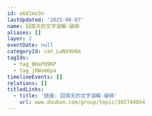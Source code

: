 ```yaml
---
id: o6d1mo3n
lastUpdated: '2025-06-07'
name: 回南天的文字溶解-破碎
aliases: []
layer: 2
eventDate: null
categoryId: cat_LwNX9U6m
tagIds:
  - tag_BHaPQ9KP
  - tag_jKWvm6pa
timelineEvents: []
relations: []
titledLinks:
  - title: '链接: 回南天的文字溶解-破碎'
    url: www.douban.com/group/topic/302744854
---
```


